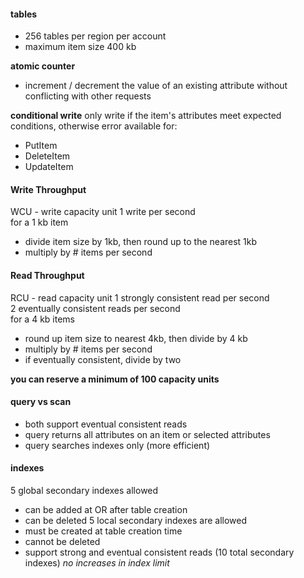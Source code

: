 #### tables
* 256 tables per region per account
* maximum item size 400 kb

**atomic counter**
* increment / decrement the value of an existing attribute without conflicting with other requests

**conditional write**
only write if the item's attributes meet expected conditions, otherwise error
available for:
* PutItem
* DeleteItem
* UpdateItem


#### Write Throughput
WCU - write capacity unit
1 write per second  
for a 1 kb item

* divide item size by 1kb, then round up to the nearest 1kb
* multiply by # items per second

#### Read Throughput
RCU - read capacity unit
1 strongly consistent read per second  
2 eventually consistent reads per second  
for a 4 kb items  

* round up item size to nearest 4kb, then divide by 4 kb
* multiply by # items per second
* if eventually consistent, divide by two

**you can reserve a minimum of 100 capacity units**

#### query vs scan
* both support eventual consistent reads
* query returns all attributes on an item or selected attributes  
* query searches indexes only (more efficient)  

#### indexes
5 global secondary indexes allowed
- can be added at OR after table creation
- can be deleted
5 local secondary indexes are allowed
- must be created at table creation time
- cannot be deleted
- support strong and eventual consistent reads
(10 total secondary indexes)
*no increases in index limit*
